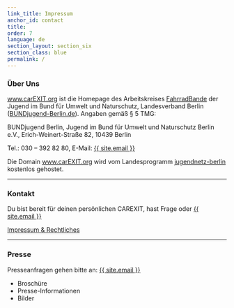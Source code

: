 ```yaml
---
link_title: Impressum
anchor_id: contact
title:
order: 7
language: de
section_layout: section_six
section_class: blue
permalink: /
---
```


### Über Uns
www.carEXIT.org ist die Homepage des Arbeitskreises [FahrradBande](http://mitradgelegenheit.org/) der Jugend im Bund für Umwelt und Naturschutz, Landesverband Berlin ([BUNDjugend-Berlin.de](https://www.bundjugend-berlin.de/)). Angaben gemäß § 5 TMG:

BUNDjugend Berlin, Jugend im Bund für Umwelt und Naturschutz Berlin e.V., Erich-Weinert-Straße 82, 10439 Berlin

Tel.: 030 – 392 82 80, E-Mail: <a href="mailto:{{ site.email }}">{{ site.email }}</a>

Die Domain www.carEXIT.org wird vom Landesprogramm [jugendnetz-berlin](http://www.jugendnetz-berlin.de/) kostenlos gehostet.

***

### Kontakt
Du bist bereit für deinen persönlichen CAREXIT, hast Frage oder
<a href="mailto:{{ site.email }}">{{ site.email }}</a>

[Impressum & Rechtliches](de/impressum.html)

***

### Presse
Presseanfragen gehen bitte an:
<a href="mailto:{{ site.email }}">{{ site.email }}</a>

* Broschüre
* Presse-Informationen
* Bilder

